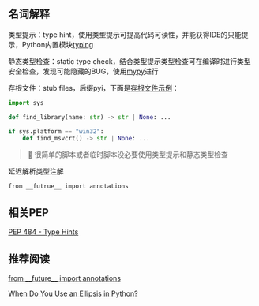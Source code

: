 ## 名词解释

类型提示：type hint，使用类型提示可提高代码可读性，并能获得IDE的只能提示，Python内置模块[typing](https://docs.python.org/3/library/typing.html)

静态类型检查：static type check，结合类型提示类型检查可在编译时进行类型安全检查，发现可能隐藏的BUG，使用[mypy](https://mypy-lang.org/)进行

存根文件：stub files，后缀pyi，下面是[存根文件示例](https://github.com/python/typeshed/blob/main/stdlib/ctypes/util.pyi)：

```python
import sys

def find_library(name: str) -> str | None: ...

if sys.platform == "win32":
    def find_msvcrt() -> str | None: ...
```



> :information_desk_person: 很简单的脚本或者临时脚本没必要使用类型提示和静态类型检查



延迟解析类型注解

`from __futrue__ import annotations`



## 相关PEP

[PEP 484 - Type Hints](https://peps.python.org/pep-0484/)



## 推荐阅读

[from \_\_future\_\_ import annotations](https://stackoverflow.com/questions/61544854/from-future-import-annotations)

[When Do You Use an Ellipsis in Python?](https://realpython.com/python-ellipsis/)